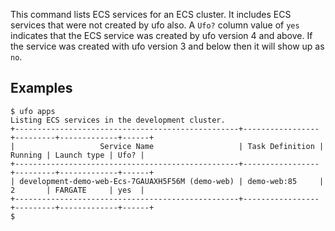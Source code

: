 This command lists ECS services for an ECS cluster. It includes ECS services that were not created by ufo also.  A `Ufo?` column value of `yes` indicates that the ECS service was created by ufo version 4 and above.  If the service was created with ufo version 3 and below then it will show up as `no`.

## Examples

    $ ufo apps
    Listing ECS services in the development cluster.
    +--------------------------------------------------+-----------------+---------+-------------+------+
    |                   Service Name                   | Task Definition | Running | Launch type | Ufo? |
    +--------------------------------------------------+-----------------+---------+-------------+------+
    | development-demo-web-Ecs-7GAUAXH5F56M (demo-web) | demo-web:85     | 2       | FARGATE     | yes  |
    +--------------------------------------------------+-----------------+---------+-------------+------+
    $
